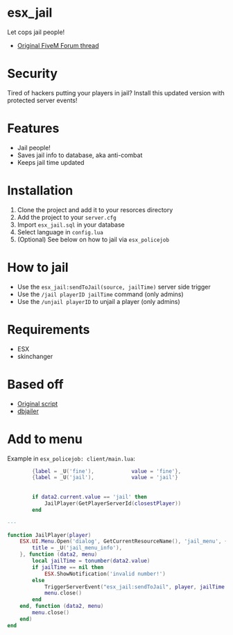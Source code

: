 # esx_jail

Let cops jail people!

- [Original FiveM Forum thread](https://forum.fivem.net/t/release-esx-jailer/82896)

# Security
Tired of hackers putting your players in jail? Install this updated version with protected server events!

# Features

- Jail people!
- Saves jail info to database, aka anti-combat
- Keeps jail time updated

# Installation

1. Clone the project and add it to your resorces directory
2. Add the project to your `server.cfg`
3. Import `esx_jail.sql` in your database
4. Select language in `config.lua`
5. (Optional) See below on how to jail via `esx_policejob`

# How to jail

- Use the `esx_jail:sendToJail(source, jailTime)` server side trigger
- Use the `/jail playerID jailTime` command (only admins)
- Use the `/unjail playerID` to unjail a player (only admins)


# Requirements

- ESX
- skinchanger

# Based off
- [Original script](https://forum.fivem.net/t/release-fx-jailer-1-1-0-0/41963)
- [dbjailer](https://github.com/SSPU1W/dbjailer)

# Add to menu

Example in `esx_policejob: client/main.lua`:

```lua
		{label = _U('fine'),			value = 'fine'},
		{label = _U('jail'),			value = 'jail'}
		
		
		if data2.current.value == 'jail' then
			JailPlayer(GetPlayerServerId(closestPlayer))
		end

---

function JailPlayer(player)
	ESX.UI.Menu.Open('dialog', GetCurrentResourceName(), 'jail_menu', {
		title = _U('jail_menu_info'),
	}, function (data2, menu)
		local jailTime = tonumber(data2.value)
		if jailTime == nil then
			ESX.ShowNotification('invalid number!')
		else
			TriggerServerEvent("esx_jail:sendToJail", player, jailTime * 60)
			menu.close()
		end
	end, function (data2, menu)
		menu.close()
	end)
end
```
